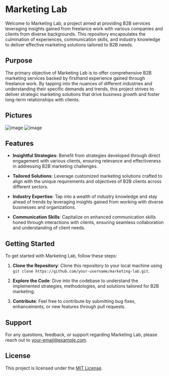 # Marketing Lab

Welcome to Marketing Lab, a project aimed at providing B2B services leveraging insights gained from freelance work with various companies and clients from diverse backgrounds. This repository encapsulates the culmination of experiences, communication skills, and industry knowledge to deliver effective marketing solutions tailored to B2B needs.

## Purpose

The primary objective of Marketing Lab is to offer comprehensive B2B marketing services backed by firsthand experience gained through freelance work. By tapping into the nuances of different industries and understanding their specific demands and trends, this project strives to deliver strategic marketing solutions that drive business growth and foster long-term relationships with clients.

##  Pictures
![image](https://github.com/subhro1530/marketing-lab/assets/113383437/f8c3c4b8-1832-4153-925f-517fee028374)
![image](https://github.com/subhro1530/marketing-lab/assets/113383437/8fc0278d-43be-478e-a03c-45b3feebb80a)



## Features

- **Insightful Strategies**: Benefit from strategies developed through direct engagement with various clients, ensuring relevance and effectiveness in addressing B2B marketing challenges.
  
- **Tailored Solutions**: Leverage customized marketing solutions crafted to align with the unique requirements and objectives of B2B clients across different sectors.

- **Industry Expertise**: Tap into a wealth of industry knowledge and stay ahead of trends by leveraging insights gained from working with diverse businesses and organizations.

- **Communication Skills**: Capitalize on enhanced communication skills honed through interactions with clients, ensuring seamless collaboration and understanding of client needs.

## Getting Started

To get started with Marketing Lab, follow these steps:

1. **Clone the Repository**: Clone this repository to your local machine using `git clone https://github.com/your-username/marketing-lab.git`.

2. **Explore the Code**: Dive into the codebase to understand the implemented strategies, methodologies, and solutions tailored for B2B marketing.

3. **Contribute**: Feel free to contribute by submitting bug fixes, enhancements, or new features through pull requests.

## Support

For any questions, feedback, or support regarding Marketing Lab, please reach out to [your-email@example.com](mailto:your-email@example.com).

## License

This project is licensed under the [MIT License](LICENSE).
